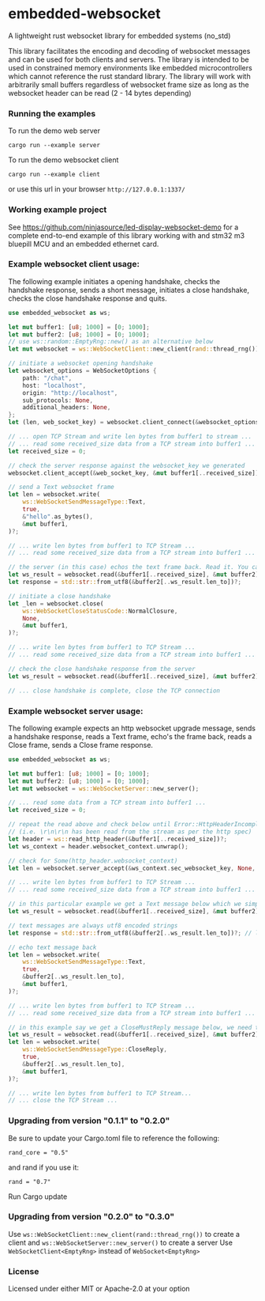 # embedded-websocket
A lightweight rust websocket library for embedded systems (no_std)

This library facilitates the encoding and decoding of websocket messages and can be used for both clients and servers. The library is intended to be used in constrained memory environments like embedded microcontrollers which cannot reference the rust standard library. The library will work with arbitrarily small buffers regardless of websocket frame size as long as the websocket header can be read (2 - 14 bytes depending)

### Running the examples

To run the demo web server

```
cargo run --example server
```
To run the demo websocket client
```
cargo run --example client
```
or use this url in your browser `http://127.0.0.1:1337/`

### Working example project

See https://github.com/ninjasource/led-display-websocket-demo for a complete end-to-end example of this library working with and stm32 m3 bluepill MCU and an embedded ethernet card.

### Example websocket client usage:
The following example initiates a opening handshake, checks the handshake response, sends a short message, initiates a close handshake, checks the close handshake response and quits.

```rust
use embedded_websocket as ws;

let mut buffer1: [u8; 1000] = [0; 1000];
let mut buffer2: [u8; 1000] = [0; 1000];
// use ws::random::EmptyRng::new() as an alternative below
let mut websocket = ws::WebSocketClient::new_client(rand::thread_rng());

// initiate a websocket opening handshake
let websocket_options = WebSocketOptions {
    path: "/chat",
    host: "localhost",
    origin: "http://localhost",
    sub_protocols: None,
    additional_headers: None,
};
let (len, web_socket_key) = websocket.client_connect(&websocket_options, &mut buffer1)?;

// ... open TCP Stream and write len bytes from buffer1 to stream ...
// ... read some received_size data from a TCP stream into buffer1 ...
let received_size = 0;

// check the server response against the websocket_key we generated
websocket.client_accept(&web_socket_key, &mut buffer1[..received_size])?;

// send a Text websocket frame
let len = websocket.write(
    ws::WebSocketSendMessageType::Text,
    true,
    &"hello".as_bytes(),
    &mut buffer1,
)?;

// ... write len bytes from buffer1 to TCP Stream ...
// ... read some received_size data from a TCP stream into buffer1 ...

// the server (in this case) echos the text frame back. Read it. You can check the ws_result for frame type
let ws_result = websocket.read(&buffer1[..received_size], &mut buffer2)?;
let response = std::str::from_utf8(&buffer2[..ws_result.len_to])?;

// initiate a close handshake
let _len = websocket.close(
    ws::WebSocketCloseStatusCode::NormalClosure,
    None,
    &mut buffer1,
)?;

// ... write len bytes from buffer1 to TCP Stream ...
// ... read some received_size data from a TCP stream into buffer1 ...

// check the close handshake response from the server
let ws_result = websocket.read(&buffer1[..received_size], &mut buffer2)?;

// ... close handshake is complete, close the TCP connection
```

### Example websocket server usage:
The following example expects an http websocket upgrade message, sends a handshake response, reads a Text frame, echo's the frame back, reads a Close frame, sends a Close frame response.

```rust
use embedded_websocket as ws;

let mut buffer1: [u8; 1000] = [0; 1000];
let mut buffer2: [u8; 1000] = [0; 1000];
let mut websocket = ws::WebSocketServer::new_server();

// ... read some data from a TCP stream into buffer1 ...
let received_size = 0;

// repeat the read above and check below until Error::HttpHeaderIncomplete is no longer returned
// (i.e. \r\n\r\n has been read from the stream as per the http spec)
let header = ws::read_http_header(&buffer1[..received_size])?;
let ws_context = header.websocket_context.unwrap();

// check for Some(http_header.websocket_context)
let len = websocket.server_accept(&ws_context.sec_websocket_key, None, &mut buffer1)?;

// ... write len bytes from buffer1 to TCP Stream ...
// ... read some received_size data from a TCP stream into buffer1 ...

// in this particular example we get a Text message below which we simply want to echo back
let ws_result = websocket.read(&buffer1[..received_size], &mut buffer2)?;

// text messages are always utf8 encoded strings
let response = std::str::from_utf8(&buffer2[..ws_result.len_to])?; // log this

// echo text message back
let len = websocket.write(
    ws::WebSocketSendMessageType::Text,
    true,
    &buffer2[..ws_result.len_to],
    &mut buffer1,
)?;

// ... write len bytes from buffer1 to TCP Stream ...
// ... read some received_size data from a TCP stream into buffer1 ...

// in this example say we get a CloseMustReply message below, we need to respond to complete the close handshake
let ws_result = websocket.read(&buffer1[..received_size], &mut buffer2)?;
let len = websocket.write(
    ws::WebSocketSendMessageType::CloseReply,
    true,
    &buffer2[..ws_result.len_to],
    &mut buffer1,
)?;

// ... write len bytes from buffer1 to TCP Stream...
// ... close the TCP Stream ...
```

### Upgrading from version "0.1.1" to "0.2.0"
Be sure to update your Cargo.toml file to reference the following:
```
rand_core = "0.5"
```
and rand if you use it:
```
rand = "0.7"
```
Run Cargo update

### Upgrading from version "0.2.0" to "0.3.0"
Use ```ws::WebSocketClient::new_client(rand::thread_rng())``` to create a client and ```ws::WebSocketServer::new_server()``` to create a server
Use ```WebSocketClient<EmptyRng>``` instead of ```WebSocket<EmptyRng>```

### License 

Licensed under either MIT or Apache-2.0 at your option
